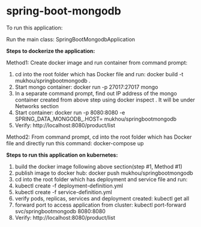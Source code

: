 # spring-boot-mongodb

To run this application:

Run the main class: SpringBootMongodbApplication

**Steps to dockerize the application:**

Method1:
Create docker image and run container from command prompt:
1. cd into the root folder which has Docker file and run: docker build -t mukhou/springbootmongodb .
2. Start mongo container: docker run -p 27017:27017 mongo
3. In a separate command prompt, find out IP address of the mongo container created from above step using docker inspect <containerid>. It will be under Networks section 
4. Start container: docker run -p 8080:8080 -e SPRING_DATA_MONGODB_.HOST=<IPaddress>  mukhou/springbootmongodb
3. Verify: http://localhost:8080/product/list

Method2:
From command prompt, cd into the root folder which has Docker file and directly run this command: docker-compose up

**Steps to run this application on kubernetes:**
1. build the docker image following above section(step #1, Method #1)
2. publish image to docker hub: docker push mukhou/springbootmongodb
3. cd into the root folder which has deployment and service file and run:
4. kubectl create -f deployment-definition.yml
5. kubectl create -f service-definition.yml
6. verify pods, replicas, services and deployment created: kubectl get all
7. forward port to access application from cluster: kubectl port-forward svc/springbootmongodb 8080:8080
8. Verify: http://localhost:8080/product/list



